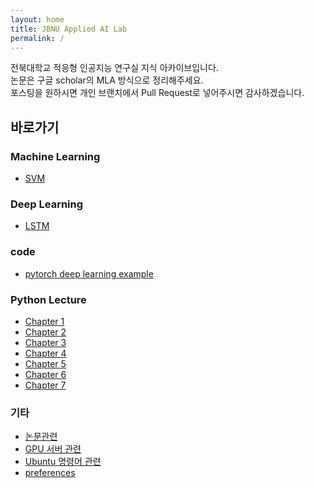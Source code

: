 ```yaml
---
layout: home
title: JBNU Applied AI Lab
permalink: /
---
```


전북대학교 적응형 인공지능 연구실 지식 아카이브입니다.  
논문은 구글 scholar의 MLA 방식으로 정리해주세요.  
포스팅을 원하시면 개인 브랜치에서 Pull Request로 넣어주시면 감사하겠습니다.

## 바로가기

### Machine Learning

- [SVM](https://indigo-coder-github.github.io/applied_AI_lab_entrance/machine_learning/SVM)

### Deep Learning

- [LSTM](https://indigo-coder-github.github.io/applied_AI_lab_entrance/deep_learning/architecture/LSTM)

### code

- [pytorch deep learning example](https://indigo-coder-github.github.io/applied_AI_lab_entrance/code/pytorch_deep_learning_example)

### Python Lecture

- [Chapter 1](https://indigo-coder-github.github.io/applied_AI_lab_entrance/python_lecture/Chap_1)
- [Chapter 2](https://indigo-coder-github.github.io/applied_AI_lab_entrance/python_lecture/Chap_2)
- [Chapter 3](https://indigo-coder-github.github.io/applied_AI_lab_entrance/python_lecture/Chap_3)
- [Chapter 4](https://indigo-coder-github.github.io/applied_AI_lab_entrance/python_lecture/Chap_4)
- [Chapter 5](https://indigo-coder-github.github.io/applied_AI_lab_entrance/python_lecture/Chap_5)
- [Chapter 6](https://indigo-coder-github.github.io/applied_AI_lab_entrance/python_lecture/Chap_6)
- [Chapter 7](https://indigo-coder-github.github.io/applied_AI_lab_entrance/python_lecture/Chap_7)

### 기타

- [논문관련](https://indigo-coder-github.github.io/applied_AI_lab_entrance/etc/%EB%85%BC%EB%AC%B8%20%EC%9E%91%EC%84%B1)
- [GPU 서버 관련](https://indigo-coder-github.github.io/applied_AI_lab_entrance/etc/GPU_server)
- [Ubuntu 명령어 관련](https://indigo-coder-github.github.io/applied_AI_lab_entrance/etc/Ubntu_command)
- [preferences](https://indigo-coder-github.github.io/applied_AI_lab_entrance/etc/preferences)
